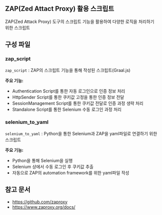 ## ZAP(Zed Attact Proxy) 활용 스크립트
ZAP(Zed Attack Proxy) 도구의 스크립트 기능을 활용하여 다양한 로직을 처리하기 위한 스크립트  


## 구성 파일
 ### zap_script 
  `zap_script` : ZAP의 스크립트 기능을 통해 작성된 스크립트(Graal.js)
  
  **주요 기능:**
   - Authentication Script를 통한 자동 로그인으로 인증 정보 처리
   - HttpSender Script를 통한 쿠키값 고정을 통한 인증 정보 전달
   - SessionManagement Script를 통한 쿠키값 전달로 인증 과정 생략 처리
   - Standalone Script를 통한 Selenium 수동 로그인 과정 처리  

 ### selenium_to_yaml
  `selenium_to_yaml` : Python을 통한 Selenium과 ZAP을 yaml파일로 연결하기 위한 스크립트 
  
  **주요 기능:**
   - Python을 통해 Selenium을 실행
   - Selenium 상에서 수동 로그인 후 쿠키값 추출
   - 자동으로 ZAP의 automation framework를 위한 yaml파일 작성  


## 참고 문서
- https://github.com/zaproxy
- https://www.zaproxy.org/docs/
